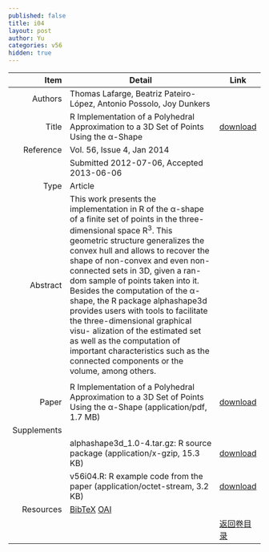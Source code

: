 ```yaml
---
published: false
title: i04
layout: post
author: Yu
categories: v56
hidden: true
---
```


| Item | Detail | Link |
|---:|---|---|
| Authors | Thomas Lafarge, Beatriz  Pateiro-López,  Antonio Possolo, Joy Dunkers| |
| Title |R Implementation of a Polyhedral Approximation to a 3D Set of Points Using the α-Shape | [download](http://www.jstatsoft.org/v56/i04/paper) |
| Reference |Vol. 56, Issue 4, Jan 2014 | |
| | Submitted 2012-07-06, Accepted 2013-06-06| | 
| Type | Article| |
| Abstract | This work presents the implementation in R of the α-shape of a finite set of points in the three-dimensional space R<sup>3</sup>. This geometric structure generalizes the convex hull and allows to recover the shape of non-convex and even non-connected sets in 3D, given a ran- dom sample of points taken into it. Besides the computation of the α-shape, the R package alphashape3d provides users with tools to facilitate the three-dimensional graphical visu- alization of the estimated set as well as the computation of important characteristics such as the connected components or the volume, among others.
| |
| Paper | R Implementation of a Polyhedral Approximation to a 3D Set of Points Using the α-Shape  (application/pdf, 1.7 MB)| [download](http://www.jstatsoft.org/v56/i04/paper) |
| Supplements | | |
| |alphashape3d_1.0-4.tar.gz: R source package  (application/x-gzip, 15.3 KB)|  [download](http://www.jstatsoft.org/v56/i04/supp/1) |
| |v56i04.R:                  R example code from the paper  (application/octet-stream, 3.2 KB)|  [download](http://www.jstatsoft.org/v56/i04/supp/2) |
| Resources | [BibTeX](http://www.jstatsoft.org/v56/i04/bibtex) [OAI](http://www.jstatsoft.org/oai?verb=GetRecord&identifier=oai.jstatsoft/v56/i04&prefix=oai_dc)| |
| |  | [返回卷目录]({{site.baseurl}}/volume/v56.html) |